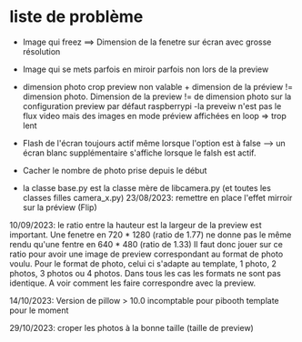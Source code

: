 # liste de problème
- Image qui freez ==> Dimension de la fenetre sur écran avec grosse résolution
- Image qui se mets parfois en miroir parfois non lors de la preview
- dimension photo crop preview non valable + dimension de la préview != dimension photo. Dimension de la preview != de dimension photo sur la configuration preview par défaut raspberrypi
-la preveiw n'est pas le flux video mais des images en mode préview affichées en loop => trop lent
- Flash de l'écran toujours actif même lorsque l'option est à false --> un écran blanc supplémentaire s'affiche lorsque le falsh est actif. 
- Cacher le nombre de photo prise depuis le début

- la classe base.py est la classe mère de libcamera.py (et toutes les classes filles camera_x.py)
23/08/2023: remettre en place l'effet mirroir sur la préview (Flip)


10/09/2023: le ratio entre la hauteur est la largeur de la preview est important. 
Une fenetre en 720 * 1280 (ratio de 1.77) ne donne pas le même rendu qu'une fentre en 640 * 480 (ratio de 1.33)
Il faut donc jouer sur ce ratio pour avoir une image de preview correspondant au format de photo voulu.
Pour le format de photo, celui ci s'adapte au template, 1 photo, 2 photos, 3 photos ou 4 photos.
Dans tous les cas les formats ne sont pas identique. A voir comment les faire correspondre avec la preview. 

14/10/2023: Version de pillow > 10.0 incomptable pour pibooth template pour le moment 

29/10/2023: croper les photos à la bonne taille (taille de preview)